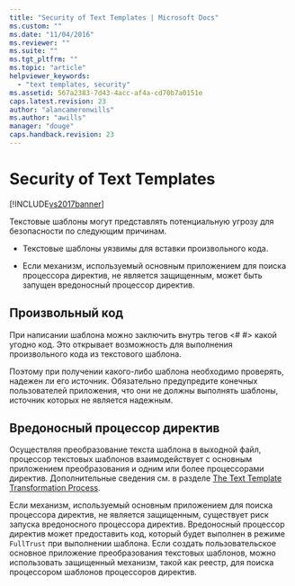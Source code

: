 ```yaml
---
title: "Security of Text Templates | Microsoft Docs"
ms.custom: ""
ms.date: "11/04/2016"
ms.reviewer: ""
ms.suite: ""
ms.tgt_pltfrm: ""
ms.topic: "article"
helpviewer_keywords: 
  - "text templates, security"
ms.assetid: 567a2383-7d43-4acc-af4a-cd70b7a0151e
caps.latest.revision: 23
author: "alancameronwills"
ms.author: "awills"
manager: "douge"
caps.handback.revision: 23
---
```

# Security of Text Templates
[!INCLUDE[vs2017banner](../code-quality/includes/vs2017banner.md)]

Текстовые шаблоны могут представлять потенциальную угрозу для безопасности по следующим причинам.  
  
-   Текстовые шаблоны уязвимы для вставки произвольного кода.  
  
-   Если механизм, используемый основным приложением для поиска процессора директив, не является защищенным, может быть запущен вредоносный процессор директив.  
  
## Произвольный код  
 При написании шаблона можно заключить внутрь тегов \<\# \#\> какой угодно код.  Это открывает возможность для выполнения произвольного кода из текстового шаблона.  
  
 Поэтому при получении какого\-либо шаблона необходимо проверять, надежен ли его источник.  Обязательно предупредите конечных пользователей приложения, что они не должны выполнять шаблоны, источник которых не является надежным.  
  
## Вредоносный процессор директив  
 Осуществляя преобразование текста шаблона в выходной файл, процессор текстовых шаблонов взаимодействует с основным приложением преобразования и одним или более процессорами директив.  Дополнительные сведения см. в разделе [The Text Template Transformation Process](../modeling/the-text-template-transformation-process.md).  
  
 Если механизм, используемый основным приложением для поиска процессора директив, не является защищенным, существует риск запуска вредоносного процессора директив.  Вредоносный процессор директив может предоставить код, который будет выполнен в режиме `FullTrust` при выполнении шаблона.  Если создать пользовательское основное приложение преобразования текстовых шаблонов, можно использовать защищенный механизм, такой как реестр, для поиска процессором шаблонов процессоров директив.